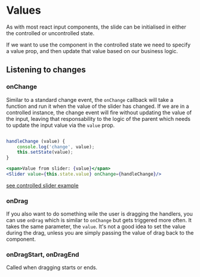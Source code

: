 # Values

As with most react input components, the slide can be initialised in either the controlled or uncontrolled state.

If we want to use the component in the controlled state we need to specify a
value prop, and then update that value based on our business logic.

## Listening to changes

### onChange

Similar to a standard change event, the `onChange` callback will take a function
and run it when the value of the slider has changed. If we are in a controlled instance, the change event will fire without updating the value of the input, leaving that responsability to the logic of the parent which needs to update the input value via the `value` prop.

```jsx

handleChange (value) {
	console.log('change', value);
	this.setState(value);
}

<span>Value from slider: {value}</span>
<Slider value={this.state.value} onChange={handleChange}/>

```

[see controlled slider example](http://zippiui.github.io/react-slider/#controlledSlider)

### onDrag

If you also want to do something wile the user is dragging the handlers, you can use `onDrag` which is similar to `onChange` but gets triggered more often. It takes the same parameter, the `value`. It's not a good idea to set the value during the drag, unless you are simply passing the value of drag back to the component.

### onDragStart, onDragEnd

Called when dragging starts or ends.
